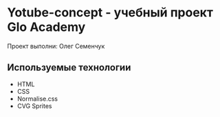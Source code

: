 # Yotube-concept - учебный проект Glo Academy
Проект выполни: Олег Семенчук

## Используемые технологии
- HTML
- CSS
- Normalise.css
- CVG Sprites

